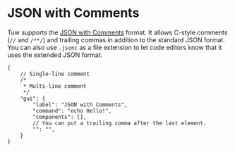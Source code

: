 # JSON with Comments

Tuw supports the [JSON with Comments](https://code.visualstudio.com/docs/languages/json#_json-with-comments) format. It allows C-style comments (`//` and `/**/`) and trailing commas in addition to the standard JSON format. You can also use `.jsonc` as a file extension to let code editors know that it uses the extended JSON format.  

```jsonc
{
    // Single-line comment
    /*
     * Multi-line comment
     */
    "gui": {
        "label": "JSON with Comments",
        "command": "echo Hello!",
        "components": [],
        // You can put a trailing comma after the last element.
        "": "",
    }
}
```
